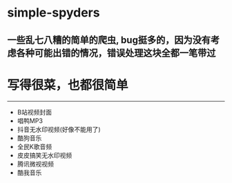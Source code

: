 # simple-spyders
一些乱七八糟的简单的爬虫, bug挺多的，因为没有考虑各种可能出错的情况，错误处理这块全都一笔带过
---
# 写得很菜，也都很简单
---

* B站视频封面
* 唱鸭MP3
* 抖音无水印视频(好像不能用了)
* 酷狗音乐
* 全民K歌音频
* 皮皮搞笑无水印视频
* 腾讯微视视频
* 酷我音乐
